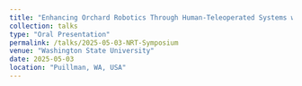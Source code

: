 ```yaml
---
title: "Enhancing Orchard Robotics Through Human-Teleoperated Systems with Haptic Feedback"
collection: talks
type: "Oral Presentation"
permalink: /talks/2025-05-03-NRT-Symposium
venue: "Washington State University"
date: 2025-05-03
location: "Puillman, WA, USA"
---
```


<!--This is a description of your talk, which is a markdown file that can be all markdown-ified like any other post. Yay markdown!
